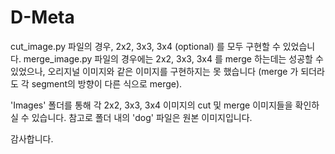# D-Meta

cut_image.py 파일의 경우, 2x2, 3x3, 3x4 (optional) 를 모두 구현할 수 있었습니다. 
merge_image.py 파일의 경우에는 2x2, 3x3, 3x4 를 merge 하는데는 성공할 수 있었으나, 오리지널 이미지와 같은 이미지를 구현하지는 못 했습니다
(merge 가 되더라도 각 segment의 방향이 다른 식으로 merge).

'Images' 폴더를 통해 각 2x2, 3x3, 3x4 이미지의 cut 및 merge  이미지들을 확인하실 수 있습니다. 참고로 폴더 내의 'dog' 파일은 원본 이미지입니다. 

감사합니다. 

